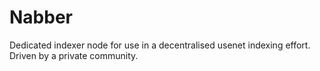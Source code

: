 Nabber
======

Dedicated indexer node for use in a decentralised usenet indexing effort. Driven by a private community.
